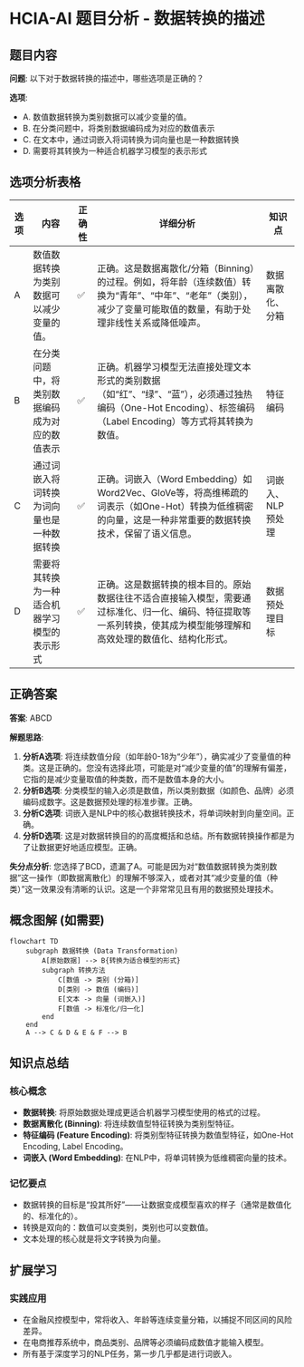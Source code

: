# HCIA-AI 题目分析 - 数据转换的描述

## 题目内容

**问题**: 以下对于数据转换的描述中，哪些选项是正确的？

**选项**:
- A. 数值数据转换为类别数据可以减少变量的值。
- B. 在分类问题中，将类别数据编码成为对应的数值表示
- C. 在文本中，通过词嵌入将词转换为词向量也是一种数据转换
- D. 需要将其转换为一种适合机器学习模型的表示形式

## 选项分析表格

| 选项 | 内容 | 正确性 | 详细分析 | 知识点 |
|------|------|--------|----------|--------|
| A | 数值数据转换为类别数据可以减少变量的值。 | ✅ | 正确。这是数据离散化/分箱（Binning）的过程。例如，将年龄（连续数值）转换为“青年”、“中年”、“老年”（类别），减少了变量可能取值的数量，有助于处理非线性关系或降低噪声。 | 数据离散化、分箱 |
| B | 在分类问题中，将类别数据编码成为对应的数值表示 | ✅ | 正确。机器学习模型无法直接处理文本形式的类别数据（如“红”、“绿”、“蓝”），必须通过独热编码（One-Hot Encoding）、标签编码（Label Encoding）等方式将其转换为数值。 | 特征编码 |
| C | 通过词嵌入将词转换为词向量也是一种数据转换 | ✅ | 正确。词嵌入（Word Embedding）如Word2Vec、GloVe等，将高维稀疏的词表示（如One-Hot）转换为低维稠密的向量，这是一种非常重要的数据转换技术，保留了语义信息。 | 词嵌入、NLP预处理 |
| D | 需要将其转换为一种适合机器学习模型的表示形式 | ✅ | 正确。这是数据转换的根本目的。原始数据往往不适合直接输入模型，需要通过标准化、归一化、编码、特征提取等一系列转换，使其成为模型能够理解和高效处理的数值化、结构化形式。 | 数据预处理目标 |

## 正确答案
**答案**: ABCD

**解题思路**:
1.  **分析A选项**: 将连续数值分段（如年龄0-18为“少年”），确实减少了变量值的种类。这是正确的。您没有选择此项，可能是对“减少变量的值”的理解有偏差，它指的是减少变量取值的种类数，而不是数值本身的大小。
2.  **分析B选项**: 分类模型的输入必须是数值，所以类别数据（如颜色、品牌）必须编码成数字。这是数据预处理的标准步骤。正确。
3.  **分析C选项**: 词嵌入是NLP中的核心数据转换技术，将单词映射到向量空间。正确。
4.  **分析D选项**: 这是对数据转换目的的高度概括和总结。所有数据转换操作都是为了让数据更好地适应模型。正确。

**失分点分析**: 您选择了BCD，遗漏了A。可能是因为对“数值数据转换为类别数据”这一操作（即数据离散化）的理解不够深入，或者对其“减少变量的值（种类）”这一效果没有清晰的认识。这是一个非常常见且有用的数据预处理技术。

## 概念图解 (如需要)

```mermaid
flowchart TD
    subgraph 数据转换 (Data Transformation)
        A[原始数据] --> B{转换为适合模型的形式}
        subgraph 转换方法
            C[数值 -> 类别 (分箱)]
            D[类别 -> 数值 (编码)]
            E[文本 -> 向量 (词嵌入)]
            F[数值 -> 标准化/归一化]
        end
    end
    A --> C & D & E & F --> B
```

## 知识点总结

### 核心概念
-   **数据转换**: 将原始数据处理成更适合机器学习模型使用的格式的过程。
-   **数据离散化 (Binning)**: 将连续数值型特征转换为类别型特征。
-   **特征编码 (Feature Encoding)**: 将类别型特征转换为数值型特征，如One-Hot Encoding, Label Encoding。
-   **词嵌入 (Word Embedding)**: 在NLP中，将单词转换为低维稠密向量的技术。

### 记忆要点
-   数据转换的目标是“投其所好”——让数据变成模型喜欢的样子（通常是数值化的、标准化的）。
-   转换是双向的：数值可以变类别，类别也可以变数值。
-   文本处理的核心就是将文字转换为向量。

## 扩展学习

### 实践应用
-   在金融风控模型中，常将收入、年龄等连续变量分箱，以捕捉不同区间的风险差异。
-   在电商推荐系统中，商品类别、品牌等必须编码成数值才能输入模型。
-   所有基于深度学习的NLP任务，第一步几乎都是进行词嵌入。